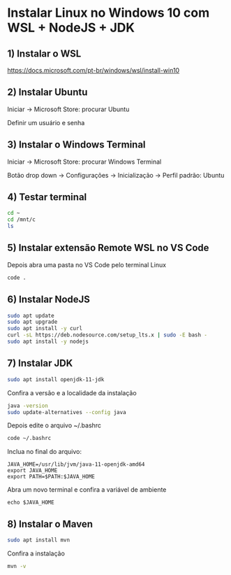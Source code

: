 # Instalar Linux no Windows 10 com WSL + NodeJS + JDK

## 1) Instalar o WSL

https://docs.microsoft.com/pt-br/windows/wsl/install-win10

## 2) Instalar Ubuntu

Iniciar -> Microsoft Store: procurar Ubuntu

Definir um usuário e senha

## 3) Instalar o Windows Terminal

Iniciar -> Microsoft Store: procurar Windows Terminal

Botão drop down -> Configurações -> Inicialização -> Perfil padrão: Ubuntu

## 4) Testar terminal
```bash
cd ~
cd /mnt/c
ls
```

## 5) Instalar extensão Remote WSL no VS Code

Depois abra uma pasta no VS Code pelo terminal Linux
```bash
code .
```

## 6) Instalar NodeJS
```bash
sudo apt update
sudo apt upgrade
sudo apt install -y curl
curl -sL https://deb.nodesource.com/setup_lts.x | sudo -E bash -
sudo apt install -y nodejs
```

## 7) Instalar JDK
```bash
sudo apt install openjdk-11-jdk
```
Confira a versão e a localidade da instalação
```bash
java -version
sudo update-alternatives --config java
```

Depois edite o arquivo ~/.bashrc
```bash
code ~/.bashrc
```
Inclua no final do arquivo:
```
JAVA_HOME=/usr/lib/jvm/java-11-openjdk-amd64
export JAVA_HOME
export PATH=$PATH:$JAVA_HOME
```
Abra um novo terminal e confira a variável de ambiente
```
echo $JAVA_HOME
```

## 8) Instalar o Maven
```bash
sudo apt install mvn
```
Confira a instalação
```bash
mvn -v
```
